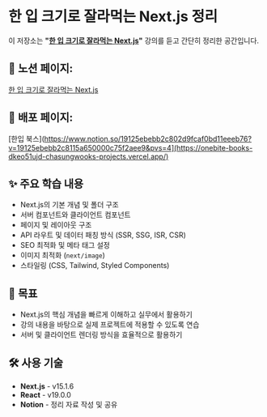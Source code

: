 # **한 입 크기로 잘라먹는 Next.js 정리**  

이 저장소는 **"[한 입 크기로 잘라먹는 Next.js](https://www.inflearn.com/course/%ED%95%9C%EC%9E%85-%ED%81%AC%EA%B8%B0-nextjs)"** 강의를 듣고 간단히 정리한 공간입니다.  

## 🔗 **노션 페이지:**  
[한 입 크기로 잘라먹는 Next.js](https://www.notion.so/19125ebebb2c802d9fcaf0bd11eeeb76?v=19125ebebb2c8115a650000c75f2aee9&pvs=4)

## 🔗 **배포 페이지:**  
[한입 북스](https://www.notion.so/19125ebebb2c802d9fcaf0bd11eeeb76?v=19125ebebb2c8115a650000c75f2aee9&pvs=4](https://onebite-books-dkeo51ujd-chasungwooks-projects.vercel.app/)

## ✨ **주요 학습 내용**  

- Next.js의 기본 개념 및 폴더 구조  
- 서버 컴포넌트와 클라이언트 컴포넌트  
- 페이지 및 레이아웃 구조  
- API 라우트 및 데이터 패칭 방식 (SSR, SSG, ISR, CSR)  
- SEO 최적화 및 메타 태그 설정  
- 이미지 최적화 (`next/image`)  
- 스타일링 (CSS, Tailwind, Styled Components)  

## 🚀 **목표**  

- Next.js의 핵심 개념을 빠르게 이해하고 실무에서 활용하기  
- 강의 내용을 바탕으로 실제 프로젝트에 적용할 수 있도록 연습  
- 서버 및 클라이언트 렌더링 방식을 효율적으로 활용하기  

## 🛠️ **사용 기술**  

- **Next.js** - v15.1.6 
- **React** - v19.0.0 
- **Notion** - 정리 자료 작성 및 공유  
